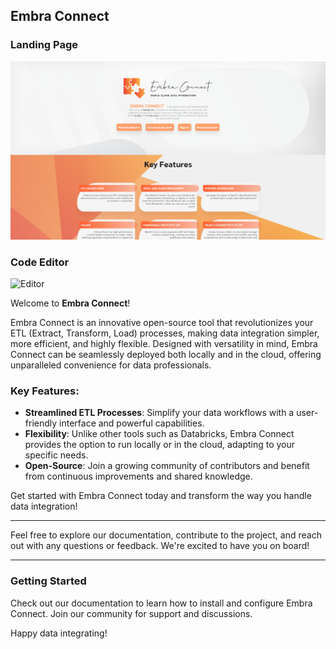 ## Embra Connect

### Landing Page
![Landing](https://github.com/Embra-Connect-ETL/Development/blob/master/previews/landing_page.png?raw=true)

### Code Editor
![Editor]([https://github.com/Embra-Connect-ETL/Development/blob/master/previews/editor_small_laptop.jpeg?raw=true](https://github.com/Embra-Connect-ETL/Development/blob/master/previews/notebook.png?raw=true))


Welcome to **Embra Connect**!

Embra Connect is an innovative open-source tool that revolutionizes your ETL (Extract, Transform, Load) processes, making data integration simpler, more efficient, and highly flexible. Designed with versatility in mind, Embra Connect can be seamlessly deployed both locally and in the cloud, offering unparalleled convenience for data professionals.

### Key Features:

-   **Streamlined ETL Processes**: Simplify your data workflows with a user-friendly interface and powerful capabilities.
-   **Flexibility**: Unlike other tools such as Databricks, Embra Connect provides the option to run locally or in the cloud, adapting to your specific needs.
-   **Open-Source**: Join a growing community of contributors and benefit from continuous improvements and shared knowledge.

Get started with Embra Connect today and transform the way you handle data integration!

----------

Feel free to explore our documentation, contribute to the project, and reach out with any questions or feedback. We're excited to have you on board!

----------

### Getting Started

Check out our documentation to learn how to install and configure Embra Connect. Join our community for support and discussions.

Happy data integrating!
